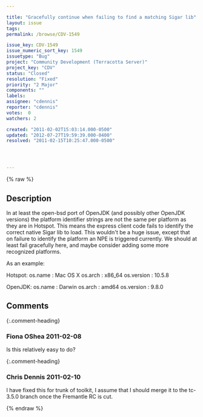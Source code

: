 ```yaml
---

title: "Gracefully continue when failing to find a matching Sigar lib"
layout: issue
tags: 
permalink: /browse/CDV-1549

issue_key: CDV-1549
issue_numeric_sort_key: 1549
issuetype: "Bug"
project: "Community Development (Terracotta Server)"
project_key: "CDV"
status: "Closed"
resolution: "Fixed"
priority: "2 Major"
components: ""
labels: 
assignee: "cdennis"
reporter: "cdennis"
votes:  0
watchers: 2

created: "2011-02-02T15:03:14.000-0500"
updated: "2012-07-27T19:59:39.000-0400"
resolved: "2011-02-15T10:25:47.000-0500"




---
```


{% raw %}

## Description

<div markdown="1" class="description">

In at least the open-bsd port of OpenJDK (and possibly other OpenJDK versions) the platform identifier strings are not the same per platform as they are in Hotspot.  This means the express client code fails to identify the correct native Sigar lib to load.  This wouldn't be a huge issue, except that on failure to identify the platform an NPE is triggered currently.  We should at least fail gracefully here, and maybe consider adding some more recognized platforms.

As an example:

Hotspot:
os.name : Mac OS X
os.arch : x86\_64
os.version : 10.5.8

OpenJDK:
os.name : Darwin
os.arch : amd64
os.version : 9.8.0


</div>

## Comments


{:.comment-heading}
### **Fiona OShea** <span class="date">2011-02-08</span>

<div markdown="1" class="comment">

Is this relatively easy to do?

</div>


{:.comment-heading}
### **Chris Dennis** <span class="date">2011-02-10</span>

<div markdown="1" class="comment">

I have fixed this for trunk of toolkit, I assume that I should merge it to the tc-3.5.0 branch once the Fremantle RC is cut.

</div>



{% endraw %}

